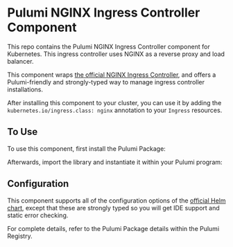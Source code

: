 # Pulumi NGINX Ingress Controller Component

This repo contains the Pulumi NGINX Ingress Controller component for Kubernetes. This ingress controller
uses NGINX as a reverse proxy and load balancer.

This component wraps [the official NGINX Ingress Controller](https://github.com/kubernetes/ingress-nginx),
and offers a Pulumi-friendly and strongly-typed way to manage ingress controller installations.

After installing this component to your cluster, you can use it by adding the
`kubernetes.io/ingress.class: nginx` annotation to your `Ingress` resources.

## To Use

To use this component, first install the Pulumi Package:

Afterwards, import the library and instantiate it within your Pulumi program:

## Configuration

This component supports all of the configuration options of the [official Helm chart](
https://github.com/kubernetes/ingress-nginx/tree/main/charts/ingress-nginx), except that these
are strongly typed so you will get IDE support and static error checking.

For complete details, refer to the Pulumi Package details within the Pulumi Registry.
